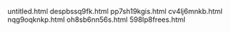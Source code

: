 untitled.html
despbssq9fk.html
pp7sh19kgis.html
cv4lj6mnkb.html
nqg9oqknkp.html
oh8sb6nn56s.html
598lp8frees.html